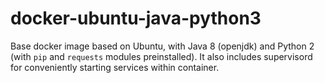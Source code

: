 # docker-ubuntu-java-python3
Base docker image based on Ubuntu, with Java 8 (openjdk) and Python 2 (with `pip` and `requests` modules preinstalled). It also includes supervisord for conveniently starting services within container.
